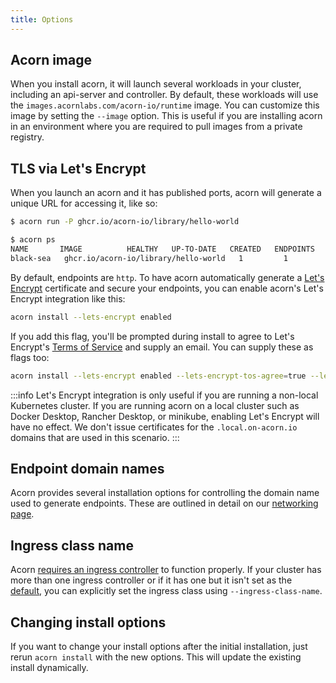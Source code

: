 ```yaml
---
title: Options
---
```


## Acorn image
When you install acorn, it will launch several workloads in your cluster, including an api-server and controller. By default, these workloads will use the `images.acornlabs.com/acorn-io/runtime` image. You can customize this image by setting the `--image` option. This is useful if you are installing acorn in an environment where you are required to pull images from a private registry.

## TLS via Let's Encrypt

When you launch an acorn and it has published ports, acorn will generate a unique URL for accessing it, like so:
```bash
$ acorn run -P ghcr.io/acorn-io/library/hello-world

$ acorn ps
NAME       IMAGE          HEALTHY   UP-TO-DATE   CREATED   ENDPOINTS                                                                     MESSAGE
black-sea   ghcr.io/acorn-io/library/hello-world   1         1            6s ago    http://webapp-black-sea-4232beae.qnrzq5.alpha.on-acorn.io => webapp:80      OK
```
By default, endpoints are `http`. To have acorn automatically generate a [Let's Encrypt](https://letsencrypt.org/) certificate and secure your endpoints, you can enable acorn's Let's Encrypt integration like this:
```bash
acorn install --lets-encrypt enabled
```
If you add this flag, you'll be prompted during install to agree to Let's Encrypt's [Terms of Service](https://letsencrypt.org/documents/LE-SA-v1.3-September-21-2022.pdf) and supply an email. You can supply these as flags too:
```bash
acorn install --lets-encrypt enabled --lets-encrypt-tos-agree=true --lets-encrypt-email <your email>
```

:::info
Let's Encrypt integration is only useful if you are running a non-local Kubernetes cluster. If you are running acorn on a local cluster such as Docker Desktop, Rancher Desktop, or minikube, enabling Let's Encrypt will have no effect. We don't issue certificates for the `.local.on-acorn.io` domains that are used in this scenario.
:::

## Endpoint domain names
Acorn provides several installation options for controlling the domain name used to generate endpoints. These are outlined in detail on our [networking page](50-running/02-networking.md#dns).


## Ingress class name
Acorn [requires an ingress controller](01-installing.md#ingress-and-service-loadbalancers) to function properly. If your cluster has more than one ingress controller or if it has one but it isn't set as the [default](https://kubernetes.io/docs/concepts/services-networking/ingress/#default-ingress-class), you can explicitly set the ingress class using `--ingress-class-name`.

## Changing install options
If you want to change your install options after the initial installation, just rerun `acorn install` with the new options. This will update the existing install dynamically.
